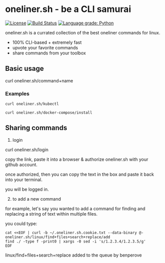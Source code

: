 # oneliner.sh - be a CLI samurai

[![License](https://img.shields.io/badge/License-Apache%202.0-blue.svg)](https://opensource.org/licenses/Apache-2.0) [![Build Status](https://travis-ci.com/benperove/oneliner.sh.svg?token=GZU4bGtHVss1DmX96oD4&branch=master)](https://travis-ci.com/benperove/oneliner.sh) [![Language grade: Python](https://img.shields.io/lgtm/grade/python/g/benperove/oneliner.sh.svg?logo=lgtm&logoWidth=18)](https://lgtm.com/projects/g/benperove/oneliner.sh/context:python)

oneliner.sh is a currated collection of the best oneliner commands for linux.

* 100% CLI-based + extremely fast
* upvote your favorite commands
* share commands from your toolbox

## Basic usage

curl oneliner.sh/command+name

### Examples

```
curl oneliner.sh/kubectl
```

```
curl oneliner.sh/docker-compose/install
```

## Sharing commands

1. login

curl oneliner.sh/login

copy the link, paste it into a browser & authorize oneliner.sh with your github account.

once authorized, then you can copy the text in the box and paste it back into your terminal.

you will be logged in.

2. to add a new command

for example, let's say you wanted to add a command for finding and replacing a string of text within multiple files.

you could type:

```
cat <<EOF | curl -b ~/.oneliner.sh.cookie.txt --data-binary @- oneliner.sh/linux/find+files+search+replace/add
find ./ -type f -print0 | xargs -0 sed -i 's/1.2.3.4/1.2.3.5/g'
EOF
```
linux/find+files+search+replace added to the queue by benperove
